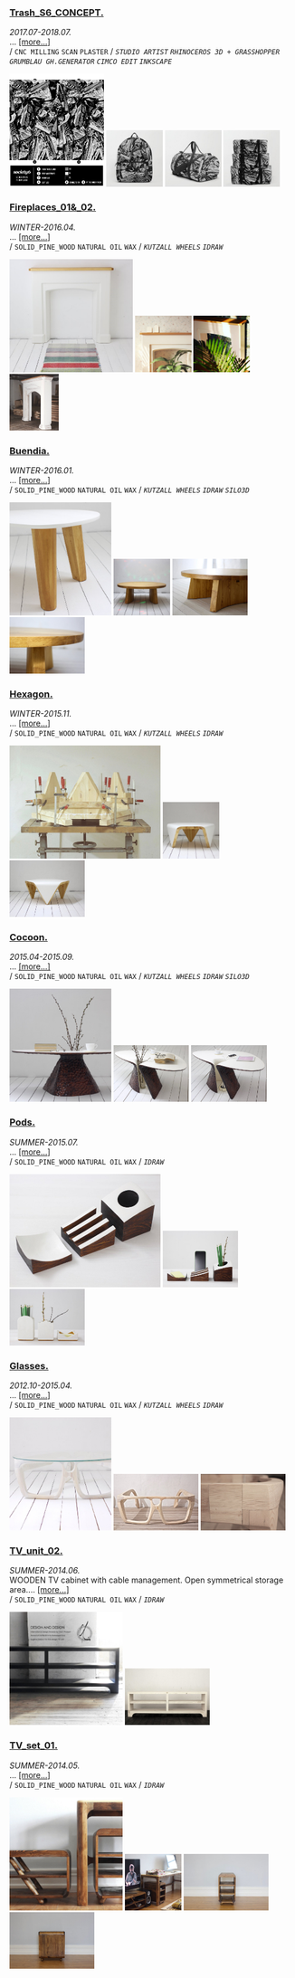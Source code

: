 
### [Trash_S6_CONCEPT.](https://ewwgene.github.io/projects/Trash_S6_CONCEPT) 
_2017.07-2018.07._  
... [[more...]](https://ewwgene.github.io/projects/Trash_S6_CONCEPT)  
/
`CNC MILLING` `SCAN` `PLASTER` 
/
_`STUDIO ARTIST`_ _`RHINOCEROS 3D + GRASSHOPPER`_ _`GRUMBLAU GH.GENERATOR`_ _`CIMCO EDIT`_ _`INKSCAPE`_ 

<a href="https://ewwgene.github.io/projects/Trash_S6_CONCEPT"><img src="/projects/Trash_S6_CONCEPT/000.jpg" height="200"></a> <a href="https://ewwgene.github.io/projects/Trash_S6_CONCEPT"><img src="/projects/Trash_S6_CONCEPT/101.jpg" height="100"></a> <a href="https://ewwgene.github.io/projects/Trash_S6_CONCEPT"><img src="/projects/Trash_S6_CONCEPT/102.jpg" height="100"></a> <a href="https://ewwgene.github.io/projects/Trash_S6_CONCEPT"><img src="/projects/Trash_S6_CONCEPT/103.jpg" height="100"></a> 

### [Fireplaces_01&_02.](https://ewwgene.github.io/projects/Fireplaces_01&_02) 
_WINTER-2016.04._  
... [[more...]](https://ewwgene.github.io/projects/Fireplaces_01&_02)  
/
`SOLID_PINE_WOOD` `NATURAL OIL` `WAX` 
/
_`KUTZALL WHEELS`_ _`IDRAW`_ 

<a href="https://ewwgene.github.io/projects/Fireplaces_01&_02"><img src="/projects/Fireplaces_01&_02/000.jpg" height="200"></a> <a href="https://ewwgene.github.io/projects/Fireplaces_01&_02"><img src="/projects/Fireplaces_01&_02/103.jpg" height="100"></a> <a href="https://ewwgene.github.io/projects/Fireplaces_01&_02"><img src="/projects/Fireplaces_01&_02/104.jpg" height="100"></a> <a href="https://ewwgene.github.io/projects/Fireplaces_01&_02"><img src="/projects/Fireplaces_01&_02/105.jpg" height="100"></a> 

### [Buendia.](https://ewwgene.github.io/projects/Buendia) 
_WINTER-2016.01._  
... [[more...]](https://ewwgene.github.io/projects/Buendia)  
/
`SOLID_PINE_WOOD` `NATURAL OIL` `WAX` 
/
_`KUTZALL WHEELS`_ _`IDRAW`_ _`SILO3D`_ 

<a href="https://ewwgene.github.io/projects/Buendia"><img src="/projects/Buendia/000.jpg" height="200"></a> <a href="https://ewwgene.github.io/projects/Buendia"><img src="/projects/Buendia/002.jpg" height="100"></a> <a href="https://ewwgene.github.io/projects/Buendia"><img src="/projects/Buendia/102.jpg" height="100"></a> <a href="https://ewwgene.github.io/projects/Buendia"><img src="/projects/Buendia/104.jpg" height="100"></a> 

### [Hexagon.](https://ewwgene.github.io/projects/Hexagon) 
_WINTER-2015.11._  
... [[more...]](https://ewwgene.github.io/projects/Hexagon)  
/
`SOLID_PINE_WOOD` `NATURAL OIL` `WAX` 
/
_`KUTZALL WHEELS`_ _`IDRAW`_ 

<a href="https://ewwgene.github.io/projects/Hexagon"><img src="/projects/Hexagon/000.jpg" height="200"></a> <a href="https://ewwgene.github.io/projects/Hexagon"><img src="/projects/Hexagon/101.jpg" height="100"></a> <a href="https://ewwgene.github.io/projects/Hexagon"><img src="/projects/Hexagon/102.jpg" height="100"></a> 

### [Cocoon.](https://ewwgene.github.io/projects/Cocoon) 
_2015.04-2015.09._  
... [[more...]](https://ewwgene.github.io/projects/Cocoon)  
/
`SOLID_PINE_WOOD` `NATURAL OIL` `WAX` 
/
_`KUTZALL WHEELS`_ _`IDRAW`_ _`SILO3D`_ 

<a href="https://ewwgene.github.io/projects/Cocoon"><img src="/projects/Cocoon/000.jpg" height="200"></a> <a href="https://ewwgene.github.io/projects/Cocoon"><img src="/projects/Cocoon/101.jpg" height="100"></a> <a href="https://ewwgene.github.io/projects/Cocoon"><img src="/projects/Cocoon/102.jpg" height="100"></a> 

### [Pods.](https://ewwgene.github.io/projects/Pods) 
_SUMMER-2015.07._  
... [[more...]](https://ewwgene.github.io/projects/Pods)  
/
`SOLID_PINE_WOOD` `NATURAL OIL` `WAX` 
/
_`IDRAW`_ 

<a href="https://ewwgene.github.io/projects/Pods"><img src="/projects/Pods/000.jpg" height="200"></a> <a href="https://ewwgene.github.io/projects/Pods"><img src="/projects/Pods/101.jpg" height="100"></a> <a href="https://ewwgene.github.io/projects/Pods"><img src="/projects/Pods/102.jpg" height="100"></a> 

### [Glasses.](https://ewwgene.github.io/projects/Glasses) 
_2012.10-2015.04._  
... [[more...]](https://ewwgene.github.io/projects/Glasses)  
/
`SOLID_PINE_WOOD` `NATURAL OIL` `WAX` 
/
_`KUTZALL WHEELS`_ _`IDRAW`_ 

<a href="https://ewwgene.github.io/projects/Glasses"><img src="/projects/Glasses/000.jpg" height="200"></a> <a href="https://ewwgene.github.io/projects/Glasses"><img src="/projects/Glasses/101.jpg" height="100"></a> <a href="https://ewwgene.github.io/projects/Glasses"><img src="/projects/Glasses/102.jpg" height="100"></a> 

### [TV_unit_02.](https://ewwgene.github.io/projects/TV_unit_02) 
_SUMMER-2014.06._  
WOODEN TV cabinet with cable management. Open symmetrical storage area.... [[more...]](https://ewwgene.github.io/projects/TV_unit_02)  
/
`SOLID_PINE_WOOD` `NATURAL OIL` `WAX` 
/
_`IDRAW`_ 

<a href="https://ewwgene.github.io/projects/TV_unit_02"><img src="/projects/TV_unit_02/000.jpg" height="200"></a> <a href="https://ewwgene.github.io/projects/TV_unit_02"><img src="/projects/TV_unit_02/101.jpg" height="100"></a> 

### [TV_set_01.](https://ewwgene.github.io/projects/TV_set_01) 
_SUMMER-2014.05._  
... [[more...]](https://ewwgene.github.io/projects/TV_set_01)  
/
`SOLID_PINE_WOOD` `NATURAL OIL` `WAX` 
/
_`IDRAW`_ 

<a href="https://ewwgene.github.io/projects/TV_set_01"><img src="/projects/TV_set_01/000.jpg" height="200"></a> <a href="https://ewwgene.github.io/projects/TV_set_01"><img src="/projects/TV_set_01/101.jpg" height="100"></a> <a href="https://ewwgene.github.io/projects/TV_set_01"><img src="/projects/TV_set_01/102.jpg" height="100"></a> <a href="https://ewwgene.github.io/projects/TV_set_01"><img src="/projects/TV_set_01/103.jpg" height="100"></a> 
